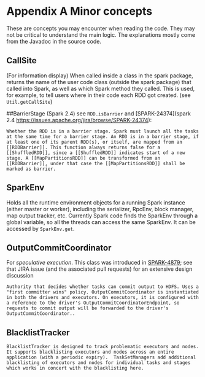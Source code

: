# Appendix A Minor concepts
These are concepts you may encounter when reading the code. They may not be critical to understand the main logic. The explanations mostly come from the Javadoc in the source code. 

## CallSite
(For information display) When called inside a class in the spark package, returns the name of the user code class (outside the spark package) that called into Spark, as well as which Spark method they called. This is used, for example, to tell users where in their code each RDD got created. (see `Util.getCallSite`)

##BarrierStage
(Spark 2.4) see `RDD.isBarrier` and [SPARK-24374](spark 2.4 https://issues.apache.org/jira/browse/SPARK-24374):
```
Whether the RDD is in a barrier stage. Spark must launch all the tasks at the same time for a barrier stage. An RDD is in a barrier stage, if at least one of its parent RDD(s), or itself, are mapped from an [[RDDBarrier]]. This function always returns false for a [[ShuffledRDD]], since a [[ShuffledRDD]] indicates start of a new stage. A [[MapPartitionsRDD]] can be transformed from an [[RDDBarrier]], under that case the [[MapPartitionsRDD]] shall be marked as barrier. 
```

## SparkEnv
Holds all the runtime environment objects for a running Spark instance (either master or worker), including the serializer, RpcEnv, block manager, map output tracker, etc. Currently Spark code finds the SparkEnv through a global variable, so all the threads can access the same SparkEnv. It can be accessed by `SparkEnv.get`. 

## OutputCommitCoordinator
 For *speculative execution*.  This class was introduced in [SPARK-4879](https://issues.apache.org/jira/browse/SPARK-4879); see that JIRA issue (and the associated pull requests) for an extensive design discussion
 ```
 Authority that decides whether tasks can commit output to HDFS. Uses a "first committer wins" policy. OutputCommitCoordinator is instantiated in both the drivers and executors. On executors, it is configured with a reference to the driver's OutputCommitCoordinatorEndpoint, so requests to commit output will be forwarded to the driver's OutputCommitCoordinator.. 
```

## BlacklistTracker
```
BlacklistTracker is designed to track problematic executors and nodes.  It supports blacklisting executors and nodes across an entire application (with a periodic expiry).  TaskSetManagers add additional blacklisting of executors and nodes for individual tasks and stages which works in concert with the blacklisting here. 
```